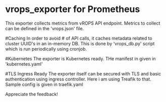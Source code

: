 # vrops_exporter for Prometheus
This exporter collects metrics from vROPS API endpoint. Metrics to collect can be defined in the 'vrops.json' file.

#Caching
In order to avoid # of API calls, it caches metadata related to cluster UUID's in an in-memory DB. This is done by 'vrops_db.py' script which is run periodically using cronjob.

#Kubernetes
The exporter is Kubernetes ready. THe manifest in given in 'kubernetes.yaml'

#TLS Ingress Ready
The exporter itself can be secured with TLS and basic authentication using ingress controller. Here i am using Treafik to that. Sample config is given in traefik.yaml

Appreciate the feedback!
